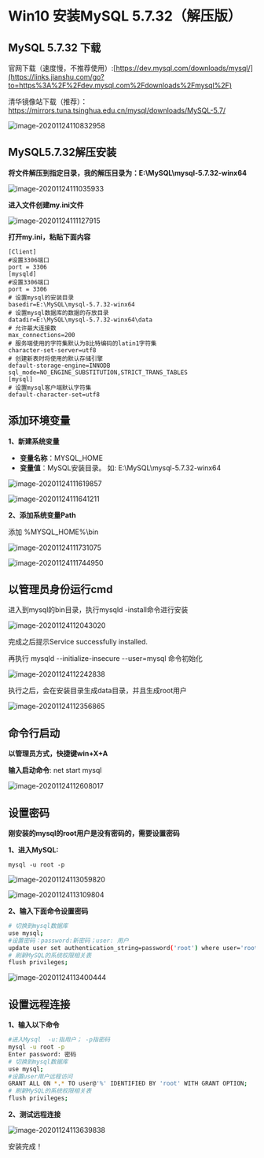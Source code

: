 # Win10 安装MySQL 5.7.32（解压版）



## MySQL 5.7.32 下载

官网下载（速度慢，不推荐使用）:[https://dev.mysql.com/downloads/mysql/](https://links.jianshu.com/go?to=https%3A%2F%2Fdev.mysql.com%2Fdownloads%2Fmysql%2F)

清华镜像站下载（推荐）：https://mirrors.tuna.tsinghua.edu.cn/mysql/downloads/MySQL-5.7/

![image-20201124110832958](http://club.codehuan.cn/images/image-20201124110832958.png)

## MySQL5.7.32解压安装

**将文件解压到指定目录，我的解压目录为：E:\MySQL\mysql-5.7.32-winx64**

![image-20201124111035933](http://club.codehuan.cn/images/image-20201124111035933.png)

**进入文件创建my.ini文件**

![image-20201124111127915](http://club.codehuan.cn/images/image-20201124111127915.png)

**打开my.ini，粘贴下面内容**

```shell
[Client]
#设置3306端口
port = 3306
[mysqld]
#设置3306端口
port = 3306
# 设置mysql的安装目录
basedir=E:\MySQL\mysql-5.7.32-winx64
# 设置mysql数据库的数据的存放目录
datadir=E:\MySQL\mysql-5.7.32-winx64\data
# 允许最大连接数
max_connections=200
# 服务端使用的字符集默认为8比特编码的latin1字符集
character-set-server=utf8
# 创建新表时将使用的默认存储引擎
default-storage-engine=INNODB
sql_mode=NO_ENGINE_SUBSTITUTION,STRICT_TRANS_TABLES
[mysql]
# 设置mysql客户端默认字符集
default-character-set=utf8
```

## 添加环境变量

**1、新建系统变量**

- **变量名称**：MYSQL_HOME
-  **变量值**：MySQL安装目录。 如: E:\MySQL\mysql-5.7.32-winx64

![image-20201124111619857](http://club.codehuan.cn/images/image-20201124111619857.png)

![image-20201124111641211](http://club.codehuan.cn/images/image-20201124111641211.png)

**2、添加系统变量Path**

 添加 %MYSQL_HOME%\bin 

![image-20201124111731075](http://club.codehuan.cn/images/image-20201124111731075.png)

![image-20201124111744950](http://club.codehuan.cn/images/image-20201124111744950.png)

## 以管理员身份运行cmd

进入到mysql的bin目录，执行mysqld -install命令进行安装



![image-20201124112043020](http://club.codehuan.cn/images/image-20201124112043020.png)

完成之后提示Service successfully installed.

再执行 mysqld --initialize-insecure --user=mysql 命令初始化



![image-20201124112242838](http://club.codehuan.cn/images/image-20201124112242838.png)

执行之后，会在安装目录生成data目录，并且生成root用户



![image-20201124112356865](http://club.codehuan.cn/images/image-20201124112356865.png)

## 命令行启动

**以管理员方式，快捷键win+X+A**

**输入启动命令**: net start mysql

![image-20201124112608017](http://club.codehuan.cn/images/image-20201124112608017.png)

## 设置密码

**刚安装的mysql的root用户是没有密码的，需要设置密码**

**1、进入MySQL:**

```shell
mysql -u root -p
```



![image-20201124113059820](http://club.codehuan.cn/images/image-20201124113059820.png)

![image-20201124113109804](http://club.codehuan.cn/images/image-20201124113109804.png)

**2、输入下面命令设置密码**

```bash
# 切换到mysql数据库
use mysql;
#设置密码：password:新密码；user: 用户
update user set authentication_string=password('root') where user='root';
# 刷新MySQL的系统权限相关表
flush privileges;
```



![image-20201124113400444](http://club.codehuan.cn/images/image-20201124113400444.png)

## 设置远程连接

**1、输入以下命令**

```bash
#进入Mysql  -u:指用户； -p指密码
mysql -u root -p
Enter password: 密码
# 切换到mysql数据库
use mysql;
#设置user用户远程访问
GRANT ALL ON *.* TO user@'%' IDENTIFIED BY 'root' WITH GRANT OPTION;
# 刷新MySQL的系统权限相关表
flush privileges;
```

**2、测试远程连接**

![image-20201124113639838](http://club.codehuan.cn/images/image-20201124113639838.png)

安装完成！